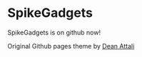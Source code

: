 # SpikeGadgets

SpikeGadgets is on github now!

Original Github pages theme by [Dean Attali](http://deanattali.com)

